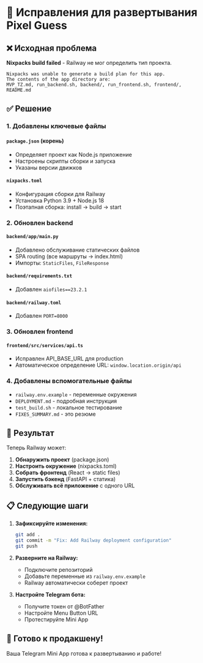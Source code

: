 # 🔧 Исправления для развертывания Pixel Guess

## ❌ Исходная проблема

**Nixpacks build failed** - Railway не мог определить тип проекта.

```
Nixpacks was unable to generate a build plan for this app.
The contents of the app directory are:
MVP_TZ.md, run_backend.sh, backend/, run_frontend.sh, frontend/, README.md
```

## ✅ Решение

### 1. Добавлены ключевые файлы

#### `package.json` (корень)

- Определяет проект как Node.js приложение
- Настроены скрипты сборки и запуска
- Указаны версии движков

#### `nixpacks.toml`

- Конфигурация сборки для Railway
- Установка Python 3.9 + Node.js 18
- Поэтапная сборка: install → build → start

### 2. Обновлен backend

#### `backend/app/main.py`

- Добавлено обслуживание статических файлов
- SPA routing (все маршруты → index.html)
- Импорты: `StaticFiles`, `FileResponse`

#### `backend/requirements.txt`

- Добавлен `aiofiles==23.2.1`

#### `backend/railway.toml`

- Добавлен `PORT=8000`

### 3. Обновлен frontend

#### `frontend/src/services/api.ts`

- Исправлен API_BASE_URL для production
- Автоматическое определение URL: `window.location.origin/api`

### 4. Добавлены вспомогательные файлы

- `railway.env.example` - переменные окружения
- `DEPLOYMENT.md` - подробная инструкция
- `test_build.sh` - локальное тестирование
- `FIXES_SUMMARY.md` - это резюме

## 🚀 Результат

Теперь Railway может:

1. **Обнаружить проект** (package.json)
2. **Настроить окружение** (nixpacks.toml)
3. **Собрать фронтенд** (React → static files)
4. **Запустить бэкенд** (FastAPI + статика)
5. **Обслуживать всё приложение** с одного URL

## 📋 Следующие шаги

1. **Зафиксируйте изменения:**

   ```bash
   git add .
   git commit -m "Fix: Add Railway deployment configuration"
   git push
   ```

2. **Разверните на Railway:**

   - Подключите репозиторий
   - Добавьте переменные из `railway.env.example`
   - Railway автоматически соберет проект

3. **Настройте Telegram бота:**
   - Получите токен от @BotFather
   - Настройте Menu Button URL
   - Протестируйте Mini App

## 🎯 Готово к продакшену!

Ваша Telegram Mini App готова к развертыванию и работе!
